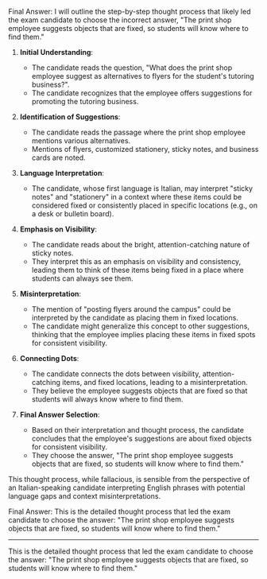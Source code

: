 Final Answer: I will outline the step-by-step thought process that likely led the exam candidate to choose the incorrect answer, "The print shop employee suggests objects that are fixed, so students will know where to find them."

1. **Initial Understanding**:
   - The candidate reads the question, "What does the print shop employee suggest as alternatives to flyers for the student's tutoring business?".
   - The candidate recognizes that the employee offers suggestions for promoting the tutoring business.

2. **Identification of Suggestions**:
   - The candidate reads the passage where the print shop employee mentions various alternatives.
   - Mentions of flyers, customized stationery, sticky notes, and business cards are noted.

3. **Language Interpretation**:
   - The candidate, whose first language is Italian, may interpret "sticky notes" and "stationery" in a context where these items could be considered fixed or consistently placed in specific locations (e.g., on a desk or bulletin board).

4. **Emphasis on Visibility**:
   - The candidate reads about the bright, attention-catching nature of sticky notes.
   - They interpret this as an emphasis on visibility and consistency, leading them to think of these items being fixed in a place where students can always see them.

5. **Misinterpretation**:
   - The mention of "posting flyers around the campus" could be interpreted by the candidate as placing them in fixed locations.
   - The candidate might generalize this concept to other suggestions, thinking that the employee implies placing these items in fixed spots for consistent visibility.

6. **Connecting Dots**:
   - The candidate connects the dots between visibility, attention-catching items, and fixed locations, leading to a misinterpretation.
   - They believe the employee suggests objects that are fixed so that students will always know where to find them.

7. **Final Answer Selection**:
   - Based on their interpretation and thought process, the candidate concludes that the employee's suggestions are about fixed objects for consistent visibility.
   - They choose the answer, "The print shop employee suggests objects that are fixed, so students will know where to find them."

This thought process, while fallacious, is sensible from the perspective of an Italian-speaking candidate interpreting English phrases with potential language gaps and context misinterpretations.

Final Answer: This is the detailed thought process that led the exam candidate to choose the answer: "The print shop employee suggests objects that are fixed, so students will know where to find them."

---

This is the detailed thought process that led the exam candidate to choose the answer: "The print shop employee suggests objects that are fixed, so students will know where to find them."